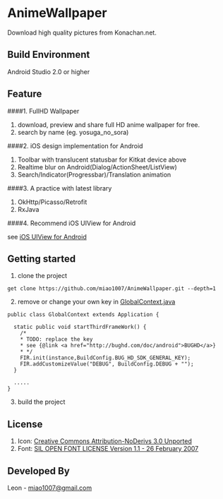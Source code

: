 AnimeWallpaper
=====================

Download high quality pictures from Konachan.net.




Build Environment
-------------
Android Studio 2.0 or higher


Feature
-------

####1. FullHD Wallpaper

1. download, preview and share full HD anime wallpaper for free.
2. search by name (eg. yosuga_no_sora)

####2. iOS design implementation for Android

1. Toolbar with translucent statusbar for Kitkat device above
2. Realtime blur on Android(Dialog/ActionSheet/ListView)
3. Search/Indicator(Progressbar)/Translation animation

####3. A practice with latest library

1. OkHttp/Picasso/Retrofit
2. RxJava


####4. Recommend iOS UIView for Android

see [iOS UIView for Android](github_best_ios.md)




Getting started
--------

1. clone the project

```
get clone https://github.com/miao1007/AnimeWallpaper.git --depth=1
```

2. remove or change your own key in [GlobalContext.java](https://github.com/miao1007/AnimeWallpaper/blob/master/app/src/main/java/com/github/miao1007/animewallpaper/support/GlobalContext.java)

```
public class GlobalContext extends Application {

  static public void startThirdFrameWork() {
    /*
    * TODO: replace the key
    * see {@link <a href="http://bughd.com/doc/android">BUGHD</a>}
    * */
    FIR.init(instance,BuildConfig.BUG_HD_SDK_GENERAL_KEY);
    FIR.addCustomizeValue("DEBUG", BuildConfig.DEBUG + "");
  }

  .....
}
```

3. build the project

License
---------
1. Icon: [Creative Commons Attribution-NoDerivs 3.0 Unported](https://icons8.com/license/)
2. Font: [SIL OPEN FONT LICENSE Version 1.1 - 26 February 2007](https://www.google.com/fonts)

Developed By
-------------
Leon - miao1007@gmail.com


